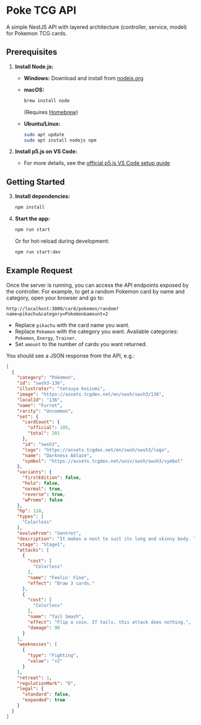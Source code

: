 # Poke TCG API

A simple NestJS API with layered architecture (controller, service, model) for Pokemon TCG cards.

## Prerequisites

1. **Install Node.js:**

   - **Windows:**
     Download and install from [nodejs.org](https://nodejs.org/)

   - **macOS:**
     ```bash
     brew install node
     ```
     (Requires [Homebrew](https://brew.sh/))

   - **Ubuntu/Linux:**
     ```bash
     sudo apt update
     sudo apt install nodejs npm
     ```

2. **Install p5.js on VS Code:**
   - For more details, see the [official p5.js VS Code setup guide](https://p5js.org/tutorials/setting-up-your-environment/#vscode)

## Getting Started

3. **Install dependencies:**
   ```bash
   npm install
   ```

4. **Start the app:**
   ```bash
   npm run start
   ```
   Or for hot-reload during development:
   ```bash
   npm run start:dev
   ```

## Example Request

Once the server is running, you can access the API endpoints exposed by the controller. For example, to get a random Pokemon card by name and category, open your browser and go to:

```
http://localhost:3000/card/pokemon/random?name=pikachu&category=Pokemon&amount=2
```

- Replace `pikachu` with the card name you want.
- Replace `Pokemon` with the category you want. Available categories: `Pokemon`, `Energy`, `Trainer`.
- Set `amount` to the number of cards you want returned.

You should see a JSON response from the API, e.g.:

```json
[
  {
    "category": "Pokemon",
    "id": "swsh3-136",
    "illustrator": "tetsuya koizumi",
    "image": "https://assets.tcgdex.net/en/swsh/swsh3/136",
    "localId": "136",
    "name": "Furret",
    "rarity": "Uncommon",
    "set": {
      "cardCount": {
        "official": 189,
        "total": 201
      },
      "id": "swsh3",
      "logo": "https://assets.tcgdex.net/en/swsh/swsh3/logo",
      "name": "Darkness Ablaze",
      "symbol": "https://assets.tcgdex.net/univ/swsh/swsh3/symbol"
    },
    "variants": {
      "firstEdition": false,
      "holo": false,
      "normal": true,
      "reverse": true,
      "wPromo": false
    },
    "hp": 110,
    "types": [
      "Colorless"
    ],
    "evolveFrom": "Sentret",
    "description": "It makes a nest to suit its long and skinny body. The nest is impossible for other Pokémon to enter.",
    "stage": "Stage1",
    "attacks": [
      {
        "cost": [
          "Colorless"
        ],
        "name": "Feelin' Fine",
        "effect": "Draw 3 cards."
      },
      {
        "cost": [
          "Colorless"
        ],
        "name": "Tail Smash",
        "effect": "Flip a coin. If tails, this attack does nothing.",
        "damage": 90
      }
    ],
    "weaknesses": [
      {
        "type": "Fighting",
        "value": "×2"
      }
    ],
    "retreat": 1,
    "regulationMark": "D",
    "legal": {
      "standard": false,
      "expanded": true
    }
  }
]
```